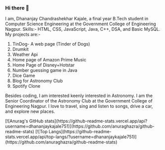 ### Hi there 👋

I am, Dhananjay Chandrashekhar Kajale, a final year B.Tech student in Computer Science Engineering at the Government College of Engineering Nagpur.
Skills:- HTML, CSS, JavaScript, Java, C++, DSA, and Basic MySQL.
My projects are:-
1. TinDog- A web page (Tinder of Dogs)
2. Drumkit
3. Weather Api
4. Home page of Amazon Prime Music
5. Home Page of Disney+Hotstar
6. Number guessing game in Java
7. Dice Game
8. Blog for Astronomy Club
9. Spotify Clone

Besides coding, I am interested keenly interested in Astronomy. I am the Senior Coordinator of the Astronomy Club at the Government College of Engineering Nagpur.
I love to travel, sing and listen to songs, drive a car, and explore new places.
<div>
<a>[![Anurag's GitHub stats](https://github-readme-stats.vercel.app/api?username=dhananjaykajale751)](https://github.com/anuraghazra/github-readme-stats)</a>
<a>  [![Top Langs](https://github-readme-stats.vercel.app/api/top-langs/?username=dhananjaykajale751)](https://github.com/anuraghazra/github-readme-stats)</a>
</div>
